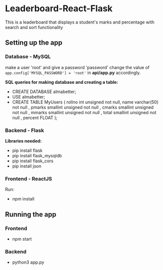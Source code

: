 # Leaderboard-React-Flask
This is a leaderboard that displays a student's marks and percentage
with search and sort functionality

## Setting up the app

### Database - MySQL

make a user 'root' and give a password 'password' change the value of ```app.config['MYSQL_PASSWORD'] = 'root'```
in **api/app.py** accordingly.

**SQL queries for making database and creating a table:**
- CREATE DATABASE almabetter;
- USE almabetter;
- CREATE TABLE MyUsers ( rollno int unsigned not null, name varchar(50) not null ,
  pmarks smallint unsigned not null , cmarks smallint unsigned not null , mmarks smallint unsigned not null , 
  total smallint unsigned not null , percent FLOAT );


### Backend - Flask
**Libraries needed:**
- pip install flask
- pip install flask_mysqldb
- pip install flask_cors
- pip install json

### Frontend - ReactJS
Run:
- npm install


## Running the app

### Frontend
- npm start

### Backend
- python3 app.py